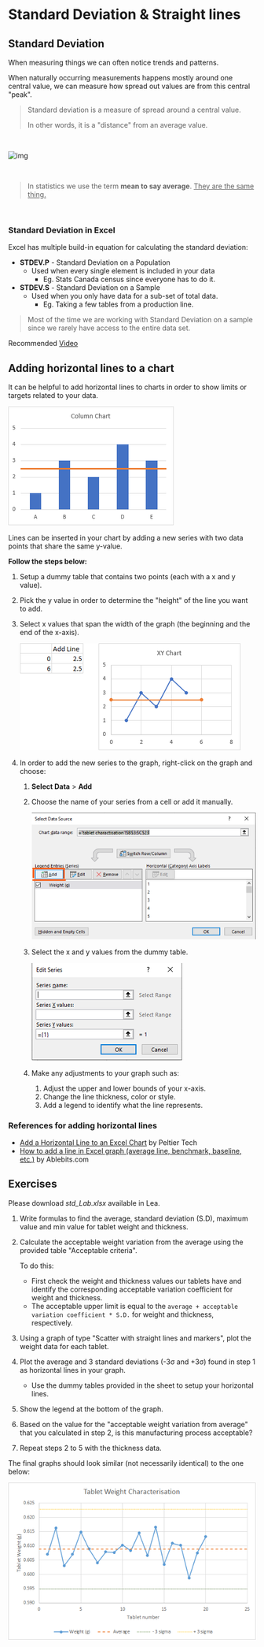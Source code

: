 # Standard Deviation & Straight lines

## Standard Deviation

When measuring things we can often notice trends and patterns.

When naturally occurring measurements happens mostly around one central value, we can measure how spread out values are from this central "peak".

> Standard deviation is a measure of spread around a central value.
>
> In other words, it is a "distance" from an average value.

<br>

![img](https://lh3.googleusercontent.com/W-XT4s8T5amCCICtC1EGEKcX6fKbCpMkn0wmRzaf4hCkItPyeGkSUCkyR6FqQ9AdxAh5fNqNMayUhshJVWDc0lX4Xt6n3IkvSv2g9jxigDbXVM1phGyKQQCT7905slLvuPnjAPNribs ':size=600')

<br>

> In statistics we use the term **mean to say average**. <u>They are the same thing.</u>

<br>



### Standard Deviation in Excel

Excel has multiple build-in equation for calculating the standard deviation:

- **STDEV.P** - Standard Deviation on a Population
  - Used when every single element is included in your data
    - Eg. Stats Canada census since everyone has to do it.
- **STDEV.S** - Standard Deviation on a Sample
  - Used when you only have data for a sub-set of total data.
    - Eg. Taking a few tables from a production line.



> Most of the time we are working with Standard Deviation on a sample since we rarely have access to the entire data set.



Recommended [Video](https://www.youtube.com/embed/MRqtXL2WX2M)


## Adding horizontal lines to a chart

It can be helpful to add horizontal lines to charts in order to show limits or targets related to your data.



![Add a Horizontal Line to an Excel Chart](assets/AddHorizontalLineToColumnChart.png)



Lines can be inserted in your chart by adding a new series with two data points that share the same y-value.



**Follow the steps below:**

1. Setup a dummy table that contains two points (each with a x and y value).

2. Pick the y value in order to determine the "height" of the line you want to add.

3. Select x values that span the width of the graph (the beginning and the end of the x-axis).

   

   ![XY Scatter Chart With Ugly Horizontal Line](assets/AddHorizScatter2.png)

   

4. In order to add the new series to the graph, right-click on the graph and choose:

   1. **Select Data** > **Add**

   2. Choose the name of your series from a cell or add it manually.

      

      ![image-20211006134539782](assets/image-20211006134539782.png)

      

   3. Select the x and y values from the dummy table.

      

      ![image-20211006134714562](assets/image-20211006134714562.png)

      

   4. Make any adjustments to your graph such as:

      1. Adjust the upper and lower bounds of your x-axis.
      2. Change the line thickness, color or style.
      3. Add a legend to identify what the line represents.



### References for adding horizontal lines

- [Add a Horizontal Line to an Excel Chart](https://peltiertech.com/add-horizontal-line-to-excel-chart/) by Peltier Tech
- [How to add a line in Excel graph (average line, benchmark, baseline, etc.)](https://www.ablebits.com/office-addins-blog/2018/09/12/add-line-excel-graph/) by Ablebits.com

## Exercises

Please download *std_Lab.xlsx* available in Lea.

1. Write formulas to find the average, standard deviation (S.D), maximum value and min value for tablet weight and thickness.

2. Calculate the acceptable weight variation from the average using the provided table "Acceptable criteria".

   To do this:

   * First check the weight and thickness values our tablets have and identify the corresponding acceptable variation coefficient for weight and thickness.
   * The acceptable upper limit is equal to the `average + acceptable variation coefficient * S.D.` for weight and thickness, respectively.

3. Using a graph of type "Scatter with straight lines and markers", plot the weight data for each tablet.

4. Plot the average and 3 standard deviations (-3σ and +3σ) found in step 1 as horizontal lines in your graph.
   - Use the dummy tables provided in the sheet to setup your horizontal lines.

5. Show the legend at the bottom of the graph.

6. Based on the value for the "acceptable weight variation from average" that you calculated in step 2, is this manufacturing process acceptable?

7. Repeat steps 2 to 5 with the thickness data.

 

The final graphs should look similar (not necessarily identical) to the one below:



![image-20211006132930155](assets/image-20211006132930155.png)

